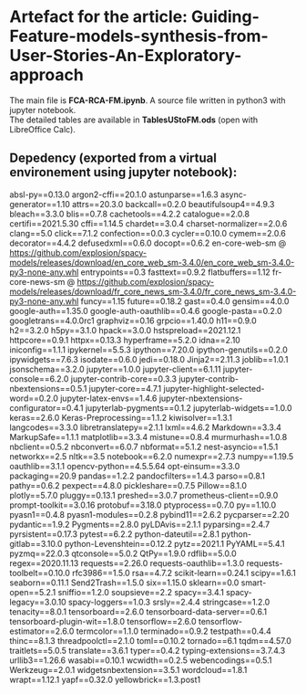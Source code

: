 # Artefact for the article: Guiding-Feature-models-synthesis-from-User-Stories-An-Exploratory-approach
The main file is **FCA-RCA-FM.ipynb**. A source file written in python3 with jupyter notebook.  
The detailed tables are available in **TablesUStoFM.ods** (open with LibreOffice Calc).  

## Depedency (exported from a virtual environement using jupyter notebook):  
absl-py==0.13.0
argon2-cffi==20.1.0
astunparse==1.6.3
async-generator==1.10
attrs==20.3.0
backcall==0.2.0
beautifulsoup4==4.9.3
bleach==3.3.0
blis==0.7.8
cachetools==4.2.2
catalogue==2.0.8
certifi==2021.5.30
cffi==1.14.5
chardet==3.0.4
charset-normalizer==2.0.6
clang==5.0
click==7.1.2
confection==0.0.3
cycler==0.10.0
cymem==2.0.6
decorator==4.4.2
defusedxml==0.6.0
docopt==0.6.2
en-core-web-sm @ https://github.com/explosion/spacy-models/releases/download/en_core_web_sm-3.4.0/en_core_web_sm-3.4.0-py3-none-any.whl
entrypoints==0.3
fasttext==0.9.2
flatbuffers==1.12
fr-core-news-sm @ https://github.com/explosion/spacy-models/releases/download/fr_core_news_sm-3.4.0/fr_core_news_sm-3.4.0-py3-none-any.whl
funcy==1.15
future==0.18.2
gast==0.4.0
gensim==4.0.0
google-auth==1.35.0
google-auth-oauthlib==0.4.6
google-pasta==0.2.0
googletrans==4.0.0rc1
graphviz==0.16
grpcio==1.40.0
h11==0.9.0
h2==3.2.0
h5py==3.1.0
hpack==3.0.0
hstspreload==2021.12.1
httpcore==0.9.1
httpx==0.13.3
hyperframe==5.2.0
idna==2.10
iniconfig==1.1.1
ipykernel==5.5.3
ipython==7.20.0
ipython-genutils==0.2.0
ipywidgets==7.6.3
isodate==0.6.0
jedi==0.18.0
Jinja2==2.11.3
joblib==1.0.1
jsonschema==3.2.0
jupyter==1.0.0
jupyter-client==6.1.11
jupyter-console==6.2.0
jupyter-contrib-core==0.3.3
jupyter-contrib-nbextensions==0.5.1
jupyter-core==4.7.1
jupyter-highlight-selected-word==0.2.0
jupyter-latex-envs==1.4.6
jupyter-nbextensions-configurator==0.4.1
jupyterlab-pygments==0.1.2
jupyterlab-widgets==1.0.0
keras==2.6.0
Keras-Preprocessing==1.1.2
kiwisolver==1.3.1
langcodes==3.3.0
libretranslatepy==2.1.1
lxml==4.6.2
Markdown==3.3.4
MarkupSafe==1.1.1
matplotlib==3.3.4
mistune==0.8.4
murmurhash==1.0.8
nbclient==0.5.2
nbconvert==6.0.7
nbformat==5.1.2
nest-asyncio==1.5.1
networkx==2.5
nltk==3.5
notebook==6.2.0
numexpr==2.7.3
numpy==1.19.5
oauthlib==3.1.1
opencv-python==4.5.5.64
opt-einsum==3.3.0
packaging==20.9
pandas==1.2.2
pandocfilters==1.4.3
parso==0.8.1
pathy==0.6.2
pexpect==4.8.0
pickleshare==0.7.5
Pillow==8.1.0
plotly==5.7.0
pluggy==0.13.1
preshed==3.0.7
prometheus-client==0.9.0
prompt-toolkit==3.0.16
protobuf==3.18.0
ptyprocess==0.7.0
py==1.10.0
pyasn1==0.4.8
pyasn1-modules==0.2.8
pybind11==2.6.2
pycparser==2.20
pydantic==1.9.2
Pygments==2.8.0
pyLDAvis==2.1.1
pyparsing==2.4.7
pyrsistent==0.17.3
pytest==6.2.2
python-dateutil==2.8.1
python-gitlab==3.10.0
python-Levenshtein==0.12.2
pytz==2021.1
PyYAML==5.4.1
pyzmq==22.0.3
qtconsole==5.0.2
QtPy==1.9.0
rdflib==5.0.0
regex==2020.11.13
requests==2.26.0
requests-oauthlib==1.3.0
requests-toolbelt==0.10.0
rfc3986==1.5.0
rsa==4.7.2
scikit-learn==0.24.1
scipy==1.6.1
seaborn==0.11.1
Send2Trash==1.5.0
six==1.15.0
sklearn==0.0
smart-open==5.2.1
sniffio==1.2.0
soupsieve==2.2
spacy==3.4.1
spacy-legacy==3.0.10
spacy-loggers==1.0.3
srsly==2.4.4
stringcase==1.2.0
tenacity==8.0.1
tensorboard==2.6.0
tensorboard-data-server==0.6.1
tensorboard-plugin-wit==1.8.0
tensorflow==2.6.0
tensorflow-estimator==2.6.0
termcolor==1.1.0
terminado==0.9.2
testpath==0.4.4
thinc==8.1.3
threadpoolctl==2.1.0
toml==0.10.2
tornado==6.1
tqdm==4.57.0
traitlets==5.0.5
translate==3.6.1
typer==0.4.2
typing-extensions==3.7.4.3
urllib3==1.26.6
wasabi==0.10.1
wcwidth==0.2.5
webencodings==0.5.1
Werkzeug==2.0.1
widgetsnbextension==3.5.1
wordcloud==1.8.1
wrapt==1.12.1
yapf==0.32.0
yellowbrick==1.3.post1
